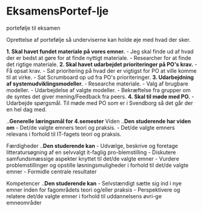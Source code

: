 # EksamensPortef-lje
portefølje til eksamen

Oprettelse af portefølje så underviserne kan holde øje med hvad der sker.

**1. Skal havet fundet materiale på vores emner.**
	- Jeg skal finde ud af hvad der er bedst at gøre for at finde nyttigt materiale.
	- Researcher for at finde det rigtige materiale.
**2. Skal havet udarbejdet prioriteringer på PO's krav.**
	- Få opsat krav.
	- Sat prioritering på hvad der er vigtigst for PO at ville komme til at virke.
	- Sat Scrumboard op ud fra PO's prioriteringer.
**3. Udarbejdning af systemudviklingsmodeller.**
	- Researche materiale.
	- Valg af brugbare modeller.
	- Udarbejdelse af valgte modeller.
	- Bekræftelse fra grupper om de syntes det giver mening/Feedback fra peers.
**4. Skal til møde med PO.**
	- Udarbejde spørgsmål.
Til møde med PO som er i Svendborg så det går der en hel dag med.

..**Generelle læringsmål for 4.semester**
Viden
..**Den studerende har viden om**
	- Det/de valgte emners teori og praksis.
	- Det/de valgte emners relevans i forhold til IT-fagets teori og praksis.

Færdigheder
..**Den studerende kan**
	- Udvælge, beskrive og foretage litteratursøgning af en selvvalgt it-faglig pro-blemstilling
	- Diskutere samfundsmæssige aspekter knyttet til det/de valgte emner
	- Vurdere problemstillinger og opstille løsningsmuligheder i forhold til det/de valgte emner
	- Formidle centrale resultater

Kompetencer
..**Den studerende kan**
	- Selvstændigt sætte sig ind i nye emner inden for fagområdets teori og/eller praksis
	- Perspektivere og relatere det/de valgte emner i forhold til uddannelsens øvri-ge emneområder
